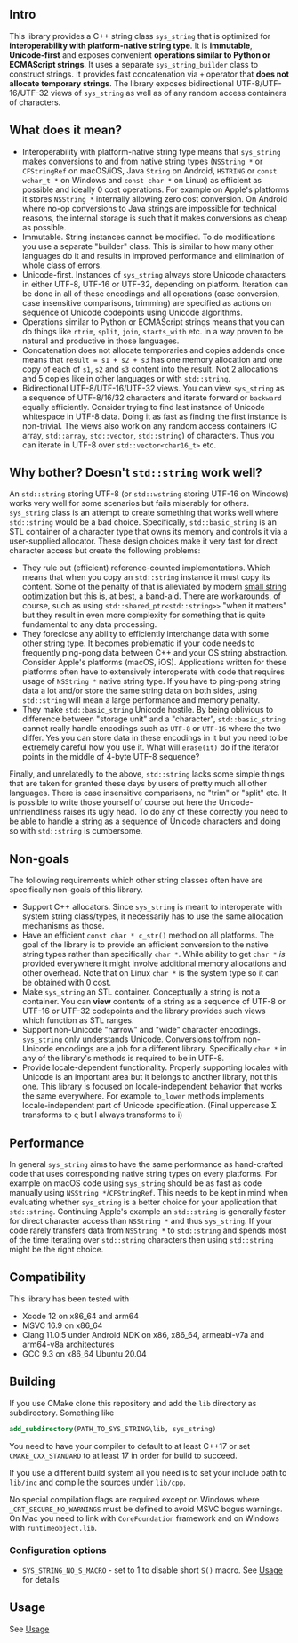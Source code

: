 ## Intro 

This library provides a C++ string class `sys_string` that is optimized for **interoperability with platform-native string type**. It is **immutable**, **Unicode-first** and exposes convenient **operations similar to Python or ECMAScript strings**. It uses a separate `sys_string_builder` class to construct strings. It provides fast concatenation via `+` operator that **does not allocate temporary strings**. 
The library exposes bidirectional UTF-8/UTF-16/UTF-32 views of `sys_string` as well as of any random access containers 
of characters.

## What does it mean?

* Interoperability with platform-native string type means that `sys_string` makes conversions to and from native string types (`NSString *` or `CFStringRef` on macOS/iOS, Java `String` on Android, `HSTRING` or `const wchar_t *` on Windows and `const char *` on Linux) as efficient as possible and ideally 0 cost operations. For example on Apple's platforms it stores `NSString *` internally allowing zero cost conversion. On Android where no-op conversions to Java strings are impossible for technical reasons, the internal storage is such that it makes conversions as cheap as possible.
* Immutable. String instances cannot be modified. To do modifications you use a separate "builder" class. This is similar to how many other languages do it and results in improved performance and elimination of whole class of errors. 
* Unicode-first. Instances of `sys_string` always store Unicode characters in either UTF-8, UTF-16 or UTF-32, depending on platform. Iteration can be done in all of these encodings and all operations (case conversion, case insensitive comparisons, trimming) are specified as actions on sequence of Unicode codepoints using Unicode algorithms. 
* Operations similar to Python or ECMAScript strings means that you can do things like `rtrim`, `split`, `join`, `starts_with` etc. in a way proven to be natural and productive in those languages.
* Concatenation does not allocate temporaries and copies addends once means that `result = s1 + s2 + s3` has one memory allocation and one copy of each of `s1`, `s2` and `s3` content into the result. Not 2 allocations and 5 copies like in other languages or with `std::string`.
* Bidirectional UTF-8/UTF-16/UTF-32 views. You can view `sys_string` as a sequence of UTF-8/16/32 characters and iterate forward or `backward` equally efficiently. Consider trying to find last instance of Unicode whitespace in UTF-8 data. Doing it as fast as finding the first instance is non-trivial. The views also work on any random access containers (C array, `std::array`, `std::vector`, `std::string`) of characters. Thus you can iterate in UTF-8 over `std::vector<char16_t>` etc.

## Why bother? Doesn't `std::string` work well?

An `std::string` storing UTF-8 (or `std::wstring` storing UTF-16 on Windows) works very well for some scenarios but fails miserably for others. `sys_string` class is an attempt to create something that works well where `std::string` would be a bad choice.
Specifically, `std::basic_string` is an STL container of a character type that owns its memory and controls it via a user-supplied allocator. These design choices make it very fast for direct character access but create the following problems:
* They rule out (efficient) reference-counted implementations. Which means that when you copy an `std::string` instance it must copy its content. Some of the penalty of that is alleviated by modern [small string optimization](https://akrzemi1.wordpress.com/2014/04/14/common-optimizations/) but this is, at best, a band-aid. There are workarounds, of course, such as using `std::shared_ptr<std::string>>` "when it matters" but they result in even more complexity for something that is quite fundamental to any data processing.
* They foreclose any ability to efficiently interchange data with some other string type. It becomes problematic if your code needs to frequently ping-pong data between C++ and your OS string abstraction. Consider Apple's platforms (macOS, iOS). Applications written for these platforms often have to extensively interoperate with code that requires usage of `NSString *` native string type. If you have to ping-pong string data a lot and/or store the same string data on both sides, using `std::string` will mean a large performance and memory penalty. 
* They make `std::basic_string` Unicode hostile. By being oblivious to difference between "storage unit" and a "character", `std::basic_string` cannot really handle encodings such as `UTF-8` or `UTF-16` where the two differ. Yes you can store data in these encodings in it but you need to be extremely careful how you use it. What will `erase(it)` do if the iterator points in the middle of 4-byte UTF-8 sequence? 

Finally, and unrelatedly to the above, `std::string` lacks some simple things that are taken for granted these days by users of pretty much all other languages. There is case insensitive comparisons, no "trim" or "split" etc. It is possible to write those yourself of course but here the Unicode-unfriendliness raises its ugly head. To do any of these correctly you need to be able to handle a string as a sequence of Unicode characters and doing so with `std::string` is cumbersome.


## Non-goals

The following requirements which other string classes often have are specifically non-goals of this library. 

* Support C++ allocators. Since `sys_string` is meant to interoperate with system string class/types, it necessarily has to use the same allocation mechanisms as those. 
* Have an efficient `const char * c_str()` method on all platforms. The goal of the library is to provide an efficient conversion to the native string types rather than specifically `char *`. While ability to get `char *` *is* provided everywhere it might involve additional memory allocations and other overhead. Note that on Linux `char *` is the system type so it can be obtained with 0 cost.
* Make `sys_string` an STL container. Conceptually a string is not a container. You can **view** contents of a string as a sequence of UTF-8 or UTF-16 or UTF-32 codepoints and the library provides such views which function as STL ranges. 
* Support non-Unicode "narrow" and "wide" character encodings. `sys_string` only understands Unicode. Conversions to/from non-Unicode encodings are a job for a different library. Specifically `char *` in any of the library's methods is required to be in UTF-8.
* Provide locale-dependent functionality. Properly supporting locales with Unicode is an important area but it belongs to another library, not this one. This library is focused on locale-independent behavior that works the same everywhere. For example `to_lower` methods implements locale-independent part of Unicode specification. (Final uppercase Σ transforms to ς but I always transforms to i)

## Performance

In general `sys_string` aims to have the same performance as hand-crafted code that uses corresponding native string types on every platforms. For example on macOS code using `sys_string` should be as fast as code manually using `NSString *`/`CFStringRef`. 
This needs to be kept in mind when evaluating whether `sys_string` is a better choice for your application that `std::string`. Continuing Apple's example an `std::string` is generally faster for direct character access than `NSString *` and thus `sys_string`. If your code rarely transfers data from `NSString *` to `std::string` and spends most of the time iterating over `std::string` characters then using `std::string` might be the right choice.

## Compatibility

This library has been tested with
* Xcode 12 on x86_64 and arm64
* MSVC 16.9 on x86_64
* Clang 11.0.5 under Android NDK on x86, x86_64, armeabi-v7a and arm64-v8a architectures
* GCC 9.3 on x86_64 Ubuntu 20.04


## Building

If you use CMake clone this repository and add the `lib` directory as subdirectory. Something like

```cmake
add_subdirectory(PATH_TO_SYS_STRING\lib, sys_string)
```

You need to have your compiler to default to at least C++17 or set `CMAKE_CXX_STANDARD` to at least 17 in order for build to succeed.

If you use a different build system all you need is to set your include path to `lib/inc` and compile the sources under `lib/cpp`. 

No special compilation flags are required except on Windows where `_CRT_SECURE_NO_WARNINGS` must be defined to avoid MSVC bogus warnings.
On Mac you need to link with `CoreFoundation` framework and on Windows with `runtimeobject.lib`.

### Configuration options

* `SYS_STRING_NO_S_MACRO` - set to 1 to disable short `S()` macro. See [Usage](doc/Usage.md#basics) for details

## Usage

See [Usage](doc/usage.md)

